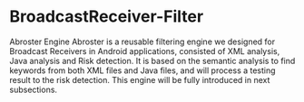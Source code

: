 # BroadcastReceiver-Filter
Abroster Engine
Abroster is a reusable filtering engine we designed for Broadcast Receivers in Android applications, consisted of XML analysis, Java analysis and Risk detection. It is based on the semantic analysis to find keywords from both XML files and Java files, and will process a testing result to the risk detection. This engine will be fully introduced in next subsections.
